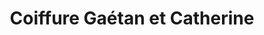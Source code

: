 ---
title: "Coiffure Gaétan et Catherine"
url: /lorient/coiffure-gaetan-et-catherine/
shop: Friseur
---